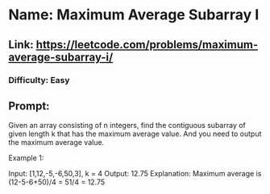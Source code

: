 # Name: Maximum Average Subarray I

## Link: https://leetcode.com/problems/maximum-average-subarray-i/

### Difficulty: Easy

## Prompt:

 Given an array consisting of n integers, find the contiguous subarray of given length k that has the maximum average value. And you need to output the maximum average value.

Example 1:

Input: [1,12,-5,-6,50,3], k = 4
Output: 12.75
Explanation: Maximum average is (12-5-6+50)/4 = 51/4 = 12.75
